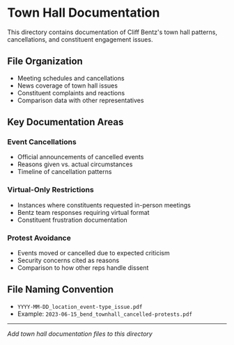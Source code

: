 # Town Hall Documentation

This directory contains documentation of Cliff Bentz's town hall patterns, cancellations, and constituent engagement issues.

## File Organization
- Meeting schedules and cancellations
- News coverage of town hall issues
- Constituent complaints and reactions
- Comparison data with other representatives

## Key Documentation Areas

### Event Cancellations
- Official announcements of cancelled events
- Reasons given vs. actual circumstances
- Timeline of cancellation patterns

### Virtual-Only Restrictions
- Instances where constituents requested in-person meetings
- Bentz team responses requiring virtual format
- Constituent frustration documentation

### Protest Avoidance
- Events moved or cancelled due to expected criticism
- Security concerns cited as reasons
- Comparison to how other reps handle dissent

## File Naming Convention
- `YYYY-MM-DD_location_event-type_issue.pdf`
- Example: `2023-06-15_bend_townhall_cancelled-protests.pdf`

---
*Add town hall documentation files to this directory*